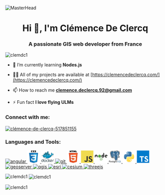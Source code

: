 ![MasterHead](https://media.licdn.com/dms/image/D4E16AQEHxpM9Mpt6ng/profile-displaybackgroundimage-shrink_350_1400/0/1698875305176?e=1718236800&v=beta&t=qtibIXIpzHNtt7Lr-L_S2FrwPSBRPiyzMZBb3kVy-gI)
<h1 align="center">Hi 👋, I'm Clémence De Clercq</h1>
<h3 align="center">A passionate GIS web developer from France</h3>

<p align="left"> <img src="https://komarev.com/ghpvc/?username=clemdc1&label=Profile%20views&color=0e75b6&style=flat" alt="clemdc1" /> </p>

- 🌱 I’m currently learning **Nodes.js**

- 👨‍💻 All of my projects are available at [https://clemencedeclercq.com/](https://clemencedeclercq.com/)

- 📫 How to reach me **clemence.declercq.92@gmail.com**

- ⚡ Fun fact **I love flying ULMs**

<h3 align="left">Connect with me:</h3>
<p align="left">
<a href="https://linkedin.com/in/clémence-de-clercq-517851155" target="blank"><img align="center" src="https://raw.githubusercontent.com/rahuldkjain/github-profile-readme-generator/master/src/images/icons/Social/linked-in-alt.svg" alt="clémence-de-clercq-517851155" height="30" width="40" /></a>
</p>

<h3 align="left">Languages and Tools:</h3>
<p align="left"> <a href="https://angular.io" target="_blank" rel="noreferrer"> <img src="https://angular.io/assets/images/logos/angular/angular.svg" alt="angular" width="40" height="40"/> </a> <a href="https://www.w3schools.com/css/" target="_blank" rel="noreferrer"> <img src="https://raw.githubusercontent.com/devicons/devicon/master/icons/css3/css3-original-wordmark.svg" alt="css3" width="40" height="40"/> </a> <a href="https://www.docker.com/" target="_blank" rel="noreferrer"> <img src="https://raw.githubusercontent.com/devicons/devicon/master/icons/docker/docker-original-wordmark.svg" alt="docker" width="40" height="40"/> </a> <a href="https://git-scm.com/" target="_blank" rel="noreferrer"> <img src="https://www.vectorlogo.zone/logos/git-scm/git-scm-icon.svg" alt="git" width="40" height="40"/> </a> <a href="https://www.w3.org/html/" target="_blank" rel="noreferrer"> <img src="https://raw.githubusercontent.com/devicons/devicon/master/icons/html5/html5-original-wordmark.svg" alt="html5" width="40" height="40"/> </a> <a href="https://developer.mozilla.org/en-US/docs/Web/JavaScript" target="_blank" rel="noreferrer"> <img src="https://raw.githubusercontent.com/devicons/devicon/master/icons/javascript/javascript-original.svg" alt="javascript" width="40" height="40"/> </a> <a href="https://nodejs.org" target="_blank" rel="noreferrer"> <img src="https://raw.githubusercontent.com/devicons/devicon/master/icons/nodejs/nodejs-original-wordmark.svg" alt="nodejs" width="40" height="40"/> </a> <a href="https://www.postgresql.org" target="_blank" rel="noreferrer"> <img src="https://raw.githubusercontent.com/devicons/devicon/master/icons/postgresql/postgresql-original-wordmark.svg" alt="postgresql" width="40" height="40"/> </a> <a href="https://www.python.org" target="_blank" rel="noreferrer"> <img src="https://raw.githubusercontent.com/devicons/devicon/master/icons/python/python-original.svg" alt="python" width="40" height="40"/><a href="https://www.typescriptlang.org/" target="_blank" rel="noreferrer"> <img src="https://raw.githubusercontent.com/devicons/devicon/master/icons/typescript/typescript-original.svg" alt="typescript" width="40" height="40"/></a>
<a href="https://geoserver.org/" target="_blank" rel="noreferrer"> <img src="https://avatars.githubusercontent.com/u/186522?s=280&v=4" alt="geoserver" width="40" height="40"/> </a>
<a href="https://www.qgis.org/fr/site/" target="_blank" rel="noreferrer"> <img src="https://avatars.githubusercontent.com/u/483444?s=280&v=4" alt="qgis" width="40" height="40"/> </a>
<a href="https://www.esri.com/fr-fr/home" target="_blank" rel="noreferrer"> <img src="https://avatars.githubusercontent.com/u/628795?s=280&v=4" alt="esri" width="40" height="40"/> </a>
<a href="https://cesium.com/" target="_blank" rel="noreferrer"> <img src="https://avatars.githubusercontent.com/u/54716382?s=280&v=4" alt="cesium" width="40" height="40"/> </a>
<a href="https://threejs.org/" target="_blank" rel="noreferrer"> <img src="https://encrypted-tbn0.gstatic.com/images?q=tbn:ANd9GcQwxjWNXf9mY-sHxQATgBDdlbHjQg8keLS8ziDh3ZEFmg&s" alt="threejs" width="40" height="40"/> </a>
</p>

<p><img align="left" src="https://github-readme-stats.vercel.app/api/top-langs?username=clemdc1&show_icons=true&locale=en&layout=compact" alt="clemdc1" /></p>

<p>&nbsp;<img align="center" src="https://github-readme-stats.vercel.app/api?username=clemdc1&show_icons=true&locale=en" alt="clemdc1" /></p>

<p><img align="center" src="https://github-readme-streak-stats.herokuapp.com/?user=clemdc1&" alt="clemdc1" /></p>
